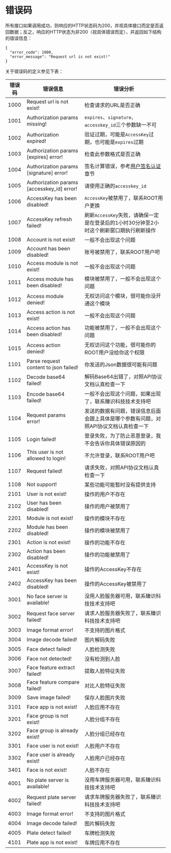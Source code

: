 # 错误码

所有接口如果调用成功，则响应的HTTP状态码为200，并视具体接口而定是否返回数据；反之，响应的HTTP状态为非200（视具体错误而定），并返回如下结构的错误信息：
```
{
  "error_code": 1000,
  "error_message": "Request url is not exist!"
}
```
关于错误码的定义参见下表：

错误码 | 错误信息 | 错误分析
---|---|---
1000 | Request url is not exist! | 检查请求的URL是否正确
1001 | Authorization params missing! | `expires`、`signature`、`accesskey_id`三个参数缺一不可
1002 | Authorization expired! | 验证过期，可能是`AccessKey`过期，也可能是`expires`过期
1003 | Authorization params [expires] error! | 检查此参数格式是否正确
1004 | Authorization params [signature] error! | 签名计算错误，参考[用户签名认证](SIGNATURE.md) 章节
1005 | Authorization params [accesskey_id] error! | 请使用正确的`accesskey_id`
1006 | AccessKey has been disabled! | `AccessKey`被禁用了，联系ROOT用户更换
1007 | AccessKey refresh failed! | 刷新`AccessKey`失败，请确保一定是在登录后的1小时30分钟至2小时这个刷新窗口期执行刷新操作
1008 | Account is not exist! | 一般不会出现这个问题
1009 | Account has been disabled! | 账号被禁用了，联系ROOT用户吧
1010 | Access module is not exist! | 一般不会出现这个问题
1011 | Access module has been disabled! | 模块被禁用了，一般不会出现这个问题
1012 | Access module denied! | 无权访问这个模块，很可能你没开通这个模块
1013 | Access action is not exist! | 一般不会出现这个问题
1014 | Access action has been disabled! | 功能被禁用了，一般不会出现这个问题
1015 | Access action denied! | 无权访问这个功能，很可能你的ROOT用户没给你这个权限
1101 | Parse request content to json failed! | 你发送的Json数据很可能有问题
1102 | Decode base64 failed! | 解码Base64出错了，对照API协议文档认真检查一下
1103 | Encode base64 failed! | 一般不会出现这个问题，如果出现了，联系臻识科技技术支持吧
1104 | Request params error! | 发送的数据有问题，错误信息后面会跟上具体是哪个参数有问题，对照API协议文档认真检查一下
1105 | Login failed! | 登录失败，为了防止恶意登录，我不会告诉你具体错误原因的
1106 | This user is not allowed to login! | 不允许登录，联系ROOT用户吧
1107 | Request failed! | 请求失败，对照API协议文档认真检查一下
1108 | Not support! | 某些功能可能暂时没有提供支持
2101 | User is not exist! | 操作的用户不存在
2102 | User has been disabled! | 操作的用户被禁用了
2201 | Module is not exist! | 操作的模块不存在
2202 | Module has been disabled! | 操作的模块被禁用了
2301 | Action is not exist! | 操作的功能不存在
2302 | Action has been disabled! | 操作的功能被禁用了
2401 | AccessKey is not exist! | 操作的AccessKey不存在
2402 | AccessKey has been disabled! | 操作的AccessKey被禁用了
3001 | No face server is available! | 没用人脸服务器可用，联系臻识科技技术支持吧
3002 | Request face server failed! | 请求人脸服务器失败了，联系臻识科技技术支持吧
3003 | Image format error! | 不支持的图片格式
3004 | Image decode failed! | 图片解码失败
3005 | Face detect failed! | 人脸检测失败
3006 | Face not detected! | 没有检测到人脸
3007 | Face feature extract failed! | 提取人脸特征失败
3008 | Face feature compare failed! | 对比人脸特征失败
3009 | Save image failed! | 保存人脸图片失败
3101 | Face app is not exist! | 人脸应用不存在
3201 | Face group is not exist! | 人脸分组不存在
3202 | Face group is already exist! | 人脸分组已经存在
3301 | Face user is not exist! | 人脸用户不存在
3302 | Face user is already exist! | 人脸用户已经存在
3401 | Face is not exist! | 人脸不存在
4001 | No plate server is available! | 没用车牌服务器可用，联系臻识科技技术支持吧
4002 | Request plate server failed! | 请求车牌服务器失败了，联系臻识科技技术支持吧
4003 | Image format error! | 不支持的图片格式
4004 | Image decode failed! | 图片解码失败
4005 | Plate detect failed! | 车牌检测失败
4101 | Plate app is not exist! | 车牌应用不存在